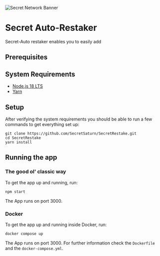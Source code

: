 ![Secret Network Banner](banner.png)

# Secret Auto-Restaker

Secret-Auto restaker enables you to easily add

## Prerequisites

## System Requirements

- [Node.js 18 LTS](https://nodejs.org/)
- [Yarn](https://yarnpkg.com/)

## Setup

After verifying the system requirements you should be able to run a few commands to get everything set up:

```
git clone https://github.com/SecretSaturn/SecretRestake.git
cd SecretRestake
yarn install
```

## Running the app

### The good ol' classic way

To get the app up and running, run:

```
npm start
```

The App runs on port 3000.

### Docker

To get the app up and running inside Docker, run:

```
docker compose up
```

The App runs on port 3000. For further information check the `Dockerfile` and the `docker-compose.yml`.

